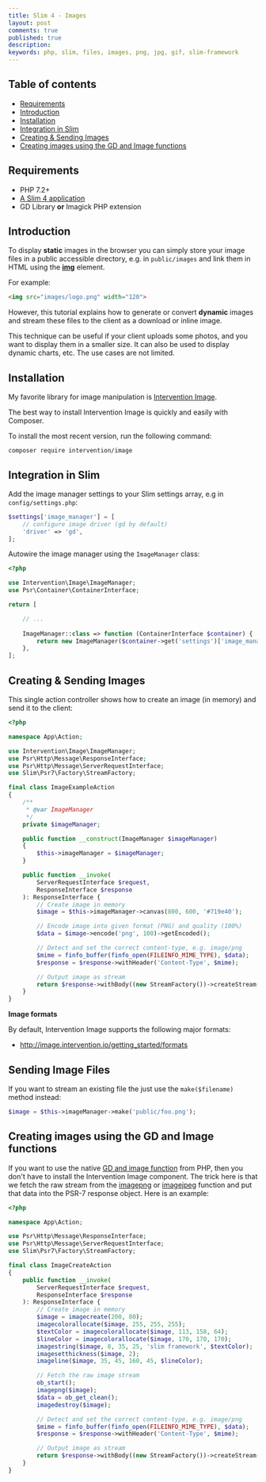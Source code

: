 ```yaml
---
title: Slim 4 - Images
layout: post
comments: true
published: true
description: 
keywords: php, slim, files, images, png, jpg, gif, slim-framework
---
```


## Table of contents

* [Requirements](#requirements)
* [Introduction](#introduction)
* [Installation](#installation)
* [Integration in Slim](#integration-in-slim)
* [Creating & Sending Images](#creating--sending-images)
* [Creating images using the GD and Image functions](#creating-images-using-the-gd-and-image-functions)

## Requirements

* PHP 7.2+
* [A Slim 4 application](https://odan.github.io/2019/11/05/slim4-tutorial.html)
* GD Library **or** Imagick PHP extension

## Introduction

To display **static** images in the browser you can simply store 
your image files in a public accessible directory, e.g. in `public/images`
and link them in HTML using the **[img](https://developer.mozilla.org/en-US/docs/Web/HTML/Element/img)**
element.

For example:

```html
<img src="images/logo.png" width="120">
```

However, this tutorial explains how to generate or convert **dynamic** images 
and stream these files to the client as a download or inline image.

This technique can be useful if your client uploads some photos, and you want to display them
in a smaller size. It can also be used to display dynamic charts, etc. The use cases are not limited.

## Installation

My favorite library for image manipulation is [Intervention Image](http://image.intervention.io/).

The best way to install Intervention Image is quickly and easily with Composer.

To install the most recent version, run the following command:

```
composer require intervention/image
```

## Integration in Slim

Add the image manager settings to your Slim settings array, e.g in `config/settings.php`:

```php
$settings['image_manager'] = [
    // configure image driver (gd by default)
    'driver' => 'gd',
];
```

Autowire the image manager using the `ImageManager` class:

```php
<?php

use Intervention\Image\ImageManager;
use Psr\Container\ContainerInterface;

return [

    // ...
    
    ImageManager::class => function (ContainerInterface $container) {
        return new ImageManager($container->get('settings')['image_manager']);
    },
];
```

## Creating & Sending Images

This single action controller shows how to create an image (in memory) and send it to the client:

```php
<?php

namespace App\Action;

use Intervention\Image\ImageManager;
use Psr\Http\Message\ResponseInterface;
use Psr\Http\Message\ServerRequestInterface;
use Slim\Psr7\Factory\StreamFactory;

final class ImageExampleAction
{
    /**
     * @var ImageManager
     */
    private $imageManager;

    public function __construct(ImageManager $imageManager)
    {
        $this->imageManager = $imageManager;
    }

    public function __invoke(
        ServerRequestInterface $request,
        ResponseInterface $response
    ): ResponseInterface {
        // Create image in memory
        $image = $this->imageManager->canvas(800, 600, '#719e40');

        // Encode image into given format (PNG) and quality (100%)
        $data = $image->encode('png', 100)->getEncoded();

        // Detect and set the correct content-type, e.g. image/png
        $mime = finfo_buffer(finfo_open(FILEINFO_MIME_TYPE), $data);
        $response = $response->withHeader('Content-Type', $mime);

        // Output image as stream
        return $response->withBody((new StreamFactory())->createStream($data));
    }
}
```

**Image formats**

By default, Intervention Image supports the following major formats:

* <http://image.intervention.io/getting_started/formats>

## Sending Image Files

If you want to stream an existing file the just use the `make($filename)` method instead:

```php
$image = $this->imageManager->make('public/foo.png');
```

## Creating images using the GD and Image functions

If you want to use the native [GD and image function](https://www.php.net/manual/en/ref.image.php)
from PHP, then you don't have to install the Intervention Image component. The trick here is that we
fetch the raw stream from the [imagepng](https://www.php.net/manual/en/function.imagepng.php)
or [imagejpeg](https://www.php.net/manual/en/function.imagejpeg.php) function and
put that data into the PSR-7 response object. Here is an example:

```php
<?php

namespace App\Action;

use Psr\Http\Message\ResponseInterface;
use Psr\Http\Message\ServerRequestInterface;
use Slim\Psr7\Factory\StreamFactory;

final class ImageCreateAction
{
    public function __invoke(
        ServerRequestInterface $request,
        ResponseInterface $response
    ): ResponseInterface {
        // Create image in memory
        $image = imagecreate(200, 80);
        imagecolorallocate($image, 255, 255, 255);
        $textColor = imagecolorallocate($image, 113, 158, 64);
        $lineColor = imagecolorallocate($image, 170, 170, 170);
        imagestring($image, 8, 35, 25, 'slim framework', $textColor);
        imagesetthickness($image, 2);
        imageline($image, 35, 45, 160, 45, $lineColor);

        // Fetch the raw image stream
        ob_start();
        imagepng($image);
        $data = ob_get_clean();
        imagedestroy($image);

        // Detect and set the correct content-type, e.g. image/png
        $mime = finfo_buffer(finfo_open(FILEINFO_MIME_TYPE), $data);
        $response = $response->withHeader('Content-Type', $mime);

        // Output image as stream
        return $response->withBody((new StreamFactory())->createStream($data));
    }
}

```
